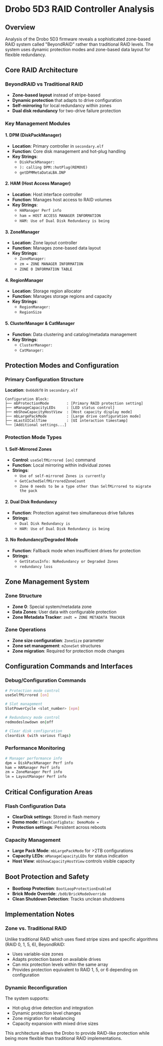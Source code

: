 # Drobo 5D3 RAID Controller Analysis

## Overview
Analysis of the Drobo 5D3 firmware reveals a sophisticated zone-based RAID system called "BeyondRAID" rather than traditional RAID levels. The system uses dynamic protection modes and zone-based data layout for flexible redundancy.

## Core RAID Architecture

### BeyondRAID vs Traditional RAID
- **Zone-based layout** instead of stripe-based
- **Dynamic protection** that adapts to drive configuration
- **Self-mirroring** for local redundancy within zones
- **Dual disk redundancy** for two-drive failure protection

### Key Management Modules

#### 1. DPM (DiskPackManager)
- **Location**: Primary controller in `secondary.elf`
- **Function**: Core disk management and hot-plug handling
- **Key Strings**:
  - `DiskPackManager:`
  - `): calling DPM::hotPlug(REMOVE)`
  - `getDPMMetaDataLBA.DNP`

#### 2. HAM (Host Access Manager) 
- **Location**: Host interface controller
- **Function**: Manages host access to RAID volumes
- **Key Strings**:
  - `HAManager Perf info`
  - `ham = HOST ACCESS MANAGER INFORMATION`
  - `HAM: Use of Dual Disk Redundancy is being`

#### 3. ZoneManager
- **Location**: Zone layout controller
- **Function**: Manages zone-based data layout
- **Key Strings**:
  - `ZoneManager:`
  - `zm = ZONE MANAGER INFORMATION`
  - `ZONE 0 INFORMATION TABLE`

#### 4. RegionManager
- **Location**: Storage region allocator
- **Function**: Manages storage regions and capacity
- **Key Strings**:
  - `RegionManager:`
  - `RegionSize`

#### 5. ClusterManager & CatManager
- **Function**: Data clustering and catalog/metadata management
- **Key Strings**:
  - `ClusterManager:`
  - `CatManager:`

## Protection Modes and Configuration

### Primary Configuration Structure
**Location**: `0x66d6f0` in `secondary.elf`

```
Configuration Block:
├── mbProtectionMode        : [Primary RAID protection setting]
├── mManageCapacityLEDs     : [LED status control]
├── mbShowCapacityHostView  : [Host capacity display mode]
├── mbLargePackMode         : [Large drive configuration mode]
├── mLastUICallTime         : [UI interaction timestamp]
└── [Additional settings...]
```

### Protection Mode Types

#### 1. Self-Mirrored Zones
- **Control**: `useSelfMirrored [on]` command
- **Function**: Local mirroring within individual zones
- **Strings**:
  - `Use of self-mirrored Zones is currently`
  - `GetCachedSelfMirroredZoneCount`
  - `Zone 0 needs to be a type other than SelfMirrored to migrate the pack`

#### 2. Dual Disk Redundancy
- **Function**: Protection against two simultaneous drive failures
- **Strings**:
  - `Dual Disk Redundancy is`
  - `HAM: Use of Dual Disk Redundancy is being`

#### 3. No Redundancy/Degraded Mode
- **Function**: Fallback mode when insufficient drives for protection
- **Strings**:
  - `GetStatusInfo: NoRedundancy or Degraded Zones`
  - `redundancy loss`

## Zone Management System

### Zone Structure
- **Zone 0**: Special system/metadata zone
- **Data Zones**: User data with configurable protection
- **Zone Metadata Tracker**: `zmdt = ZONE METADATA TRACKER`

### Zone Operations
- **Zone size configuration**: `ZoneSize` parameter
- **Zone set management**: `mZoneSet` structures  
- **Zone migration**: Required for protection mode changes

## Configuration Commands and Interfaces

### Debug/Configuration Commands
```bash
# Protection mode control
useSelfMirrored [on]

# Slot management  
SlotPowerCycle <slot_number> [epm]

# Redundancy mode control
redmodeslowdown on|off

# Clear disk configuration
cleardisk (with various flags)
```

### Performance Monitoring
```bash
# Manager performance info
dpm = DiskPackManager Perf info
ham = HAManager Perf info  
zm = ZoneManager Perf info
lm = LayoutManager Perf info
```

## Critical Configuration Areas

### Flash Configuration Data
- **ClearDisk settings**: Stored in flash memory
- **Demo mode**: `FlashConfigData: DemoMode =`
- **Protection settings**: Persistent across reboots

### Capacity Management
- **Large Pack Mode**: `mbLargePackMode` for >2TB configurations
- **Capacity LEDs**: `mManageCapacityLEDs` for status indication
- **Host View**: `mbShowCapacityHostView` controls visible capacity

## Boot Protection and Safety
- **Bootloop Protection**: `BootLoopProtectionEnabled`
- **Brick Mode Override**: `/bd0/BrickModeOverride`
- **Clean Shutdown Detection**: Tracks unclean shutdowns

## Implementation Notes

### Zone vs. Traditional RAID
Unlike traditional RAID which uses fixed stripe sizes and specific algorithms (RAID 0, 1, 5, 6), BeyondRAID:
- Uses variable-size zones
- Adapts protection based on available drives
- Can mix protection levels within the same array
- Provides protection equivalent to RAID 1, 5, or 6 depending on configuration

### Dynamic Reconfiguration
The system supports:
- Hot-plug drive detection and integration
- Dynamic protection level changes
- Zone migration for rebalancing
- Capacity expansion with mixed drive sizes

This architecture allows the Drobo to provide RAID-like protection while being more flexible than traditional RAID implementations.